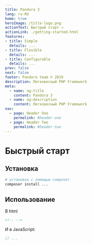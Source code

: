 ```yaml
---
title: Pandora 3
lang: ru-RU
home: true
heroImage: /title-logo.png
actionText: Быстрый старт →
actionLink: ./getting-started.html
features:
- title: Simple
  details: ...
- title: Flexible
  details: ...
- title: Configurable
  details: ...
prev: false
next: false
footer: Pandora team © 2019
description: Легковесный PHP Framework
meta:
  - name: og:title
    content: Pandora 3
  - name: og:description
    content: Легковесный PHP Framework
nav:
  - page: Header One
    permalink: #header-one
  - page: Header Two
    permalink: #header-two
---
```


# Быстрый старт

## Установка

```bash
# установка с помощью composer
composer install ...
```

## Использование

В html

```html
<!-- -->
```

И в JavaScript:

```js
// ...
```

